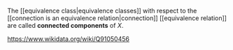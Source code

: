 The [[equivalence class|equivalence classes]] with respect to the [[connection is an equivalence relation|connection]] [[equivalence relation]] are called **connected components** of $X$.

https://www.wikidata.org/wiki/Q91050456